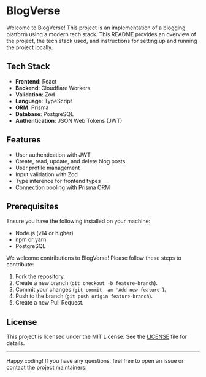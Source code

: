 # BlogVerse

Welcome to BlogVerse! This project is an implementation of a blogging platform using a modern tech stack. This README provides an overview of the project, the tech stack used, and instructions for setting up and running the project locally.

## Tech Stack

- **Frontend**: React
- **Backend**: Cloudflare Workers
- **Validation**: Zod
- **Language**: TypeScript
- **ORM**: Prisma
- **Database**: PostgreSQL
- **Authentication**: JSON Web Tokens (JWT)

## Features

- User authentication with JWT
- Create, read, update, and delete blog posts
- User profile management
- Input validation with Zod
- Type inference for frontend types
- Connection pooling with Prisma ORM

## Prerequisites

Ensure you have the following installed on your machine:

- Node.js (v14 or higher)
- npm or yarn
- PostgreSQL


We welcome contributions to BlogVerse! Please follow these steps to contribute:

1. Fork the repository.
2. Create a new branch (`git checkout -b feature-branch`).
3. Commit your changes (`git commit -am 'Add new feature'`).
4. Push to the branch (`git push origin feature-branch`).
5. Create a new Pull Request.

## License

This project is licensed under the MIT License. See the [LICENSE](LICENSE) file for details.

---

Happy coding! If you have any questions, feel free to open an issue or contact the project maintainers.
